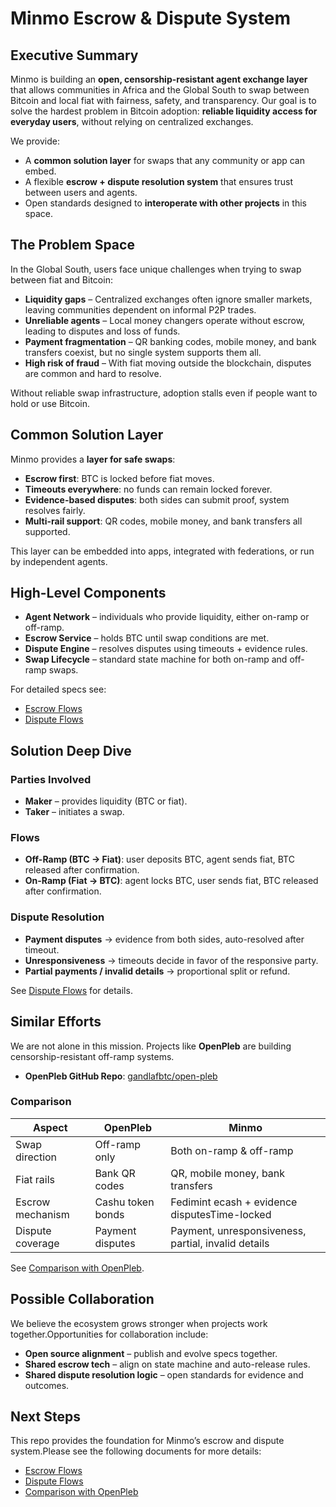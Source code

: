 # Minmo Escrow & Dispute System

## Executive Summary

Minmo is building an **open, censorship-resistant agent exchange layer** that allows communities in Africa and the Global South to swap between Bitcoin and local fiat with fairness, safety, and transparency.
Our goal is to solve the hardest problem in Bitcoin adoption: **reliable liquidity access for everyday users**, without relying on centralized exchanges.

We provide:

- A **common solution layer** for swaps that any community or app can embed.
- A flexible **escrow + dispute resolution system** that ensures trust between users and agents.
- Open standards designed to **interoperate with other projects** in this space.

## The Problem Space

In the Global South, users face unique challenges when trying to swap between fiat and Bitcoin:

- **Liquidity gaps** – Centralized exchanges often ignore smaller markets, leaving communities dependent on informal P2P trades.
- **Unreliable agents** – Local money changers operate without escrow, leading to disputes and loss of funds.
- **Payment fragmentation** – QR banking codes, mobile money, and bank transfers coexist, but no single system supports them all.
- **High risk of fraud** – With fiat moving outside the blockchain, disputes are common and hard to resolve.

Without reliable swap infrastructure, adoption stalls even if people want to hold or use Bitcoin.

## Common Solution Layer

Minmo provides a **layer for safe swaps**:

- **Escrow first**: BTC is locked before fiat moves.
- **Timeouts everywhere**: no funds can remain locked forever.
- **Evidence-based disputes**: both sides can submit proof, system resolves fairly.
- **Multi-rail support**: QR codes, mobile money, and bank transfers all supported.

This layer can be embedded into apps, integrated with federations, or run by independent agents.

## High-Level Components

- **Agent Network** – individuals who provide liquidity, either on-ramp or off-ramp.
- **Escrow Service** – holds BTC until swap conditions are met.
- **Dispute Engine** – resolves disputes using timeouts + evidence rules.
- **Swap Lifecycle** – standard state machine for both on-ramp and off-ramp swaps.

For detailed specs see:

- [Escrow Flows](./escrow-flows.md)
- [Dispute Flows](./dispute-flows.md)

## Solution Deep Dive

### Parties Involved

- **Maker** – provides liquidity (BTC or fiat).
- **Taker** – initiates a swap.

### Flows

- **Off-Ramp (BTC → Fiat)**: user deposits BTC, agent sends fiat, BTC released after confirmation.
- **On-Ramp (Fiat → BTC)**: agent locks BTC, user sends fiat, BTC released after confirmation.

### Dispute Resolution

- **Payment disputes** → evidence from both sides, auto-resolved after timeout.
- **Unresponsiveness** → timeouts decide in favor of the responsive party.
- **Partial payments / invalid details** → proportional split or refund.

See [Dispute Flows](./dispute-flows.md) for details.

## Similar Efforts

We are not alone in this mission. Projects like **OpenPleb** are building censorship-resistant off-ramp systems.

- **OpenPleb GitHub Repo**: [gandlafbtc/open-pleb](https://github.com/gandlafbtc/open-pleb)

### Comparison


| Aspect           | OpenPleb          | Minmo                                               |
| ------------------ | ------------------- | ----------------------------------------------------- |
| Swap direction   | Off-ramp only     | Both on-ramp & off-ramp                             |
| Fiat rails       | Bank QR codes     | QR, mobile money, bank transfers                    |
| Escrow mechanism | Cashu token bonds | Fedimint ecash + evidence disputesTime-locked       |
| Dispute coverage | Payment disputes  | Payment, unresponsiveness, partial, invalid details |

See [Comparison with OpenPleb](./comparison-open-pleb.md).

## Possible Collaboration

We believe the ecosystem grows stronger when projects work together.Opportunities for collaboration include:

- **Open source alignment** – publish and evolve specs together.
- **Shared escrow tech** – align on state machine and auto-release rules.
- **Shared dispute resolution logic** – open standards for evidence and outcomes.

## Next Steps

This repo provides the foundation for Minmo’s escrow and dispute system.Please see the following documents for more details:

- [Escrow Flows](./escrow-flows.md)
- [Dispute Flows](./dispute-flows.md)
- [Comparison with OpenPleb](./comparison-openpleb.md)
